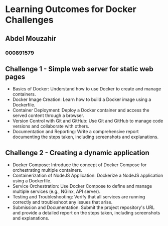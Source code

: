 # Learning Outcomes for Docker Challenges
## Abdel Mouzahir
### 000891579
## Challenge 1 - Simple web server for static web pages
- Basics of Docker: Understand how to use Docker to create and manage containers.
- Docker Image Creation: Learn how to build a Docker image using a Dockerfile.
- Container Deployment: Deploy a Docker container and access the served content through a browser.
- Version Control with Git and GitHub: Use Git and GitHub to manage code versions and collaborate with others.
- Documentation and Reporting: Write a comprehensive report documenting the steps taken, including screenshots and explanations.

## Challenge 2 - Creating a dynamic application
- Docker Compose: Introduce the concept of Docker Compose for orchestrating multiple containers.
- Containerization of NodeJS Application: Dockerize a NodeJS application using a Dockerfile.
- Service Orchestration: Use Docker Compose to define and manage multiple services (e.g., NGinx, API server).
- Testing and Troubleshooting: Verify that all services are running correctly and troubleshoot any issues that arise.
- Submission and Documentation: Submit the project repository's URL and provide a detailed report on the steps taken, including screenshots and explanations.

